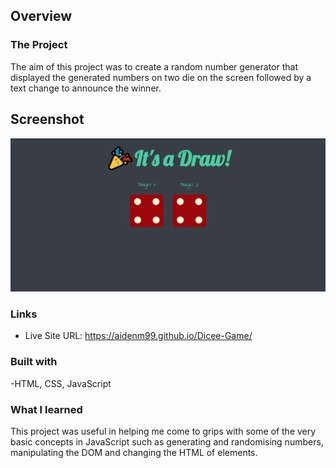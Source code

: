 ## Overview

### The Project

The aim of this project was to create a random number generator that displayed the generated numbers on two die on the screen followed by a text change to 
announce the winner. 

## Screenshot

![](./Dicee.png)

### Links

- Live Site URL: https://aidenm99.github.io/Dicee-Game/

### Built with

-HTML, CSS, JavaScript

### What I learned

This project was useful in helping me come to grips with some of the very basic concepts in JavaScript such as generating and randomising numbers,
manipulating the DOM and changing the HTML of elements.
